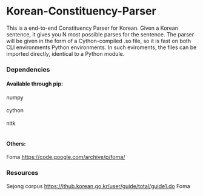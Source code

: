 # Korean-Constituency-Parser

This is a end-to-end Constituency Parser for Korean. Given a Korean sentence, it gives you N most possible parses for the sentence. The parser will be given in the form of  a Cython-compiled .so file, so it is fast on both CLI environments Python environments. In such eviroments, the files can be imported directly, identical to a Python module. 

### Dependencies
#### Available through pip:
numpy <br></br>
cython <br></br>
nltk <br></br>
#### Others:
Foma https://code.google.com/archive/p/foma/

### Resources
Sejong corpus https://ithub.korean.go.kr/user/guide/total/guide1.do
Foma 
